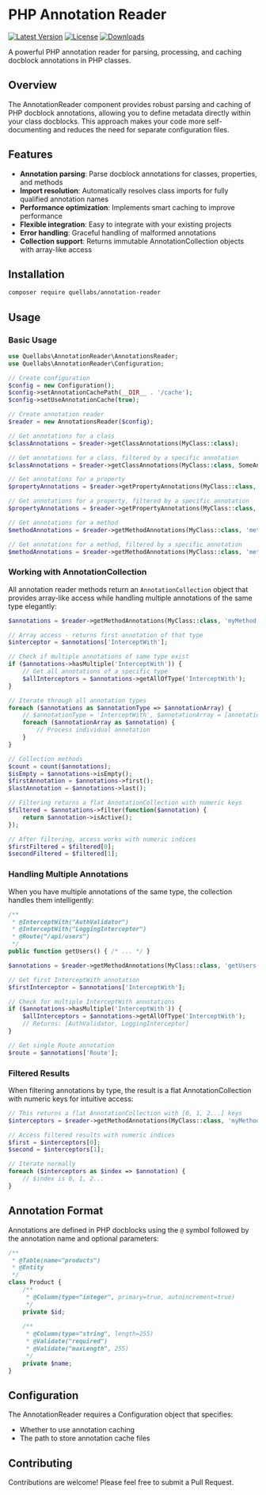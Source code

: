 # PHP Annotation Reader

[![Latest Version](https://img.shields.io/packagist/v/quellabs/annotation-reader.svg)](https://packagist.org/packages/quellabs/signal-hub)
[![License](https://img.shields.io/badge/license-MIT-brightgreen.svg)](LICENSE)
[![Downloads](https://img.shields.io/packagist/dt/quellabs/annotation-reader.svg)](https://packagist.org/packages/quellabs/signal-hub)

A powerful PHP annotation reader for parsing, processing, and caching docblock annotations in PHP classes.

## Overview

The AnnotationReader component provides robust parsing and caching of PHP docblock annotations, allowing you to define metadata directly within your class docblocks. This approach makes your code more self-documenting and reduces the need for separate configuration files.

## Features

- **Annotation parsing**: Parse docblock annotations for classes, properties, and methods
- **Import resolution**: Automatically resolves class imports for fully qualified annotation names
- **Performance optimization**: Implements smart caching to improve performance
- **Flexible integration**: Easy to integrate with your existing projects
- **Error handling**: Graceful handling of malformed annotations
- **Collection support**: Returns immutable AnnotationCollection objects with array-like access

## Installation

```bash
composer require quellabs/annotation-reader
```

## Usage

### Basic Usage

```php
use Quellabs\AnnotationReader\AnnotationsReader;
use Quellabs\AnnotationReader\Configuration;

// Create configuration
$config = new Configuration();
$config->setAnnotationCachePath(__DIR__ . '/cache');
$config->setUseAnnotationCache(true);

// Create annotation reader
$reader = new AnnotationsReader($config);

// Get annotations for a class
$classAnnotations = $reader->getClassAnnotations(MyClass::class);

// Get annotations for a class, filtered by a specific annotation
$classAnnotations = $reader->getClassAnnotations(MyClass::class, SomeAnnotation::class);

// Get annotations for a property
$propertyAnnotations = $reader->getPropertyAnnotations(MyClass::class, 'propertyName');

// Get annotations for a property, filtered by a specific annotation
$propertyAnnotations = $reader->getPropertyAnnotations(MyClass::class, 'propertyName', SomeAnnotation::class);

// Get annotations for a method
$methodAnnotations = $reader->getMethodAnnotations(MyClass::class, 'methodName');

// Get annotations for a method, filtered by a specific annotation
$methodAnnotations = $reader->getMethodAnnotations(MyClass::class, 'methodName', SomeAnnotation::class);
```

### Working with AnnotationCollection

All annotation reader methods return an `AnnotationCollection` object that provides array-like access while handling multiple annotations of the same type elegantly:

```php
$annotations = $reader->getMethodAnnotations(MyClass::class, 'myMethod');

// Array access - returns first annotation of that type
$interceptor = $annotations['InterceptWith'];

// Check if multiple annotations of same type exist
if ($annotations->hasMultiple('InterceptWith')) {
    // Get all annotations of a specific type
    $allInterceptors = $annotations->getAllOfType('InterceptWith');
}

// Iterate through all annotation types
foreach ($annotations as $annotationType => $annotationArray) {
    // $annotationType = 'InterceptWith', $annotationArray = [annotation1, annotation2, ...]
    foreach ($annotationArray as $annotation) {
        // Process individual annotation
    }
}

// Collection methods
$count = count($annotations);
$isEmpty = $annotations->isEmpty();
$firstAnnotation = $annotations->first();
$lastAnnotation = $annotations->last();

// Filtering returns a flat AnnotationCollection with numeric keys
$filtered = $annotations->filter(function($annotation) {
    return $annotation->isActive();
});

// After filtering, access works with numeric indices
$firstFiltered = $filtered[0];
$secondFiltered = $filtered[1];
```

### Handling Multiple Annotations

When you have multiple annotations of the same type, the collection handles them intelligently:

```php
/**
 * @InterceptWith("AuthValidator")
 * @InterceptWith("LoggingInterceptor") 
 * @Route("/api/users")
 */
public function getUsers() { /* ... */ }
```

```php
$annotations = $reader->getMethodAnnotations(MyClass::class, 'getUsers');

// Get first InterceptWith annotation
$firstInterceptor = $annotations['InterceptWith']; 

// Check for multiple InterceptWith annotations
if ($annotations->hasMultiple('InterceptWith')) {
    $allInterceptors = $annotations->getAllOfType('InterceptWith');
    // Returns: [AuthValidator, LoggingInterceptor]
}

// Get single Route annotation
$route = $annotations['Route'];
```

### Filtered Results

When filtering annotations by type, the result is a flat AnnotationCollection with numeric keys for intuitive access:

```php
// This returns a flat AnnotationCollection with [0, 1, 2...] keys
$interceptors = $reader->getMethodAnnotations(MyClass::class, 'myMethod', 'InterceptWith');

// Access filtered results with numeric indices
$first = $interceptors[0];
$second = $interceptors[1];

// Iterate normally
foreach ($interceptors as $index => $annotation) {
    // $index is 0, 1, 2... 
}
```

## Annotation Format

Annotations are defined in PHP docblocks using the `@` symbol followed by the annotation name and optional parameters:

```php
/**
 * @Table(name="products")
 * @Entity
 */
class Product {
    /**
     * @Column(type="integer", primary=true, autoincrement=true)
     */
    private $id;
    
    /**
     * @Column(type="string", length=255)
     * @Validate("required")
     * @Validate("maxLength", 255)
     */
    private $name;
}
```

## Configuration

The AnnotationReader requires a Configuration object that specifies:

- Whether to use annotation caching
- The path to store annotation cache files

## Contributing

Contributions are welcome! Please feel free to submit a Pull Request.